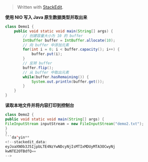 


> Written with [StackEdit](https://stackedit.io/).

**使用 NIO 写入 Java 原生数据类型并取出来**

```java
class Demo1 {
	public void static void main(String[] args) {
		// 创建容量大小为 10 的 buffer
		IntBuffer buffer = IntBuffer.allocate(10);
		// 向 buffer 中添加元素
		for(int i = 0; i < buffer.capacity(); i++) {
			buffer.put(i);
		}
		// 反转 buffer
		buffer.flip();
		// 从 buffer 中取出元素
		while(buffer.hasRemaining()) {
			System.out.println(buffer.get());
		}
	}
}
```

**读取本地文件并将内容打印到控制台**

```java
class Demo2 {
public void static void main(String[] args) {
FileInputStream inputStream = new FileInputStream("demo2.txt");
}
}
```da'yin**
<!--stackedit_data:
eyJoaXN0b3J5IjpbLTE4NzYwNDcyNjIsMTIxMDUyMTA3OCwyNj
kwNTE2OTBdfQ==
-->